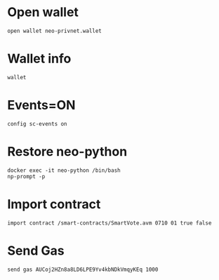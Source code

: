 # Open wallet
```open wallet neo-privnet.wallet```

# Wallet info
```wallet```

# Events=ON
```config sc-events on```

# Restore neo-python
```
docker exec -it neo-python /bin/bash
np-prompt -p
```

# Import contract
```import contract /smart-contracts/SmartVote.avm 0710 01 true false```

# Send Gas
```send gas AUCoj2HZn8a8LD6LPE9Yv4kbNDkVmqyKEq 1000```
